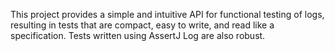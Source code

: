 This project provides a simple and intuitive API for functional testing of logs, resulting in tests 
that are compact, easy to write, and read like a specification. Tests written using AssertJ Log are also robust. 


